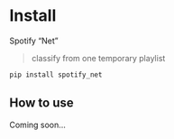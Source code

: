 # Install

<!-- WARNING: THIS FILE WAS AUTOGENERATED! DO NOT EDIT! -->

Spotify “Net”

> classify from one temporary playlist

``` sh
pip install spotify_net
```

## How to use

Coming soon…
